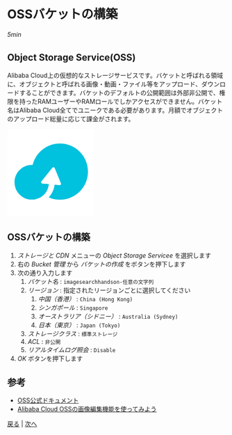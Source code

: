 # OSSバケットの構築
###### 5min

## Object Storage Service(OSS)
Alibaba Cloud上の仮想的なストレージサービスです。バケットと呼ばれる領域に、オブジェクトと呼ばれる画像・動画・ファイル等をアップロード、ダウンロードすることができます。バケットのデフォルトの公開範囲は外部非公開で、権限を持ったRAMユーザーやRAMロールでしかアクセスができません。バケット名はAlibaba Cloud全てでユニークである必要があります。月額でオブジェクトのアップロード総量に応じて課金がされます。

![OSS](img/oss.png)

## OSSバケットの構築
1. *ストレージと CDN* メニューの *Object Storage Servicee* を選択します
1. 右の *Bucket 管理* から *バケットの作成* をボタンを押下します
1. 次の通り入力します
    1. *バケット名* : `imagesearchhandson-任意の文字列`
    1. *リージョン* : 指定されたリージョンごとに選択してください
        1. *中国（香港）* : `China (Hong Kong)`
        1. *シンガポール* : `Singapore`
        1. *オーストラリア（シドニー）* : `Australia (Sydney)`
        1. *日本（東京）* : `Japan (Tokyo)`
    1. *ストレージクラス* : `標準ストレージ`
    1. *ACL* : `非公開`
    1. *リアルタイムログ照会* : `Disable`
1. *OK* ボタンを押下します

## 参考
- [OSS公式ドキュメント](https://jp.alibabacloud.com/product/oss)
- [Alibaba Cloud OSSの画像編集機能を使ってみよう](https://www.sbcloud.co.jp/entry/2017/07/05/alibaba-cloud-oss-object-storage-service-useful-use/)


[戻る](Step2.md) | [次へ](Step4.md)
